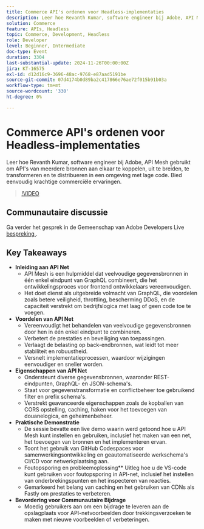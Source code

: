 ```yaml
---
title: Commerce API's ordenen voor Headless-implementaties
description: Leer hoe Revanth Kumar, software engineer bij Adobe, API Mesh gebruikt om meerdere gegevensbronnen te integreren en te beheren voor krachtige, ongeëvenaarde handel met voordelen zoals verbeterde beveiliging, prestaties en vereenvoudigde ontwikkeling.
solution: Commerce
feature: APIs, Headless
topic: Commerce, Development, Headless
role: Developer
level: Beginner, Intermediate
doc-type: Event
duration: 3304
last-substantial-update: 2024-11-26T00:00:00Z
jira: KT-16575
exl-id: d12d16c9-3696-48ac-9768-e87aad5191be
source-git-commit: 07d4174b0d89ba2c417866e76ae72f015b91b03a
workflow-type: tm+mt
source-wordcount: '330'
ht-degree: 0%

---
```


# Commerce API&#39;s ordenen voor Headless-implementaties

Leer hoe Revanth Kumar, software engineer bij Adobe, API Mesh gebruikt om API&#39;s van meerdere bronnen aan elkaar te koppelen, uit te breiden, te transformeren en te distribueren in een omgeving met lage code. Bied eenvoudig krachtige commerciële ervaringen.

>[!VIDEO](https://video.tv.adobe.com/v/3440402/?learn=on&enablevpops)

## Communautaire discussie

Ga verder het gesprek in de Gemeenschap van Adobe Developers Live [ bespreking ](https://adobe.ly/40IDxO9).

## Key Takeaways

* **Inleiding aan API Net**
   * API Mesh is een hulpmiddel dat veelvoudige gegevensbronnen in één enkel eindpunt van GraphQL combineert, die het ontwikkelingsproces voor frontend ontwikkelaars vereenvoudigen.
   * Het doet dienst als uitgebreide volmacht van GraphQL, die voordelen zoals betere veiligheid, throttling, bescherming DDoS, en de capaciteit verstrekt om bedrijfslogica met laag of geen code toe te voegen.
* **Voordelen van API Net**
   * Vereenvoudigt het behandelen van veelvoudige gegevensbronnen door hen in één enkel eindpunt te combineren.
   * Verbetert de prestaties en beveiliging van toepassingen.
   * Verlaagt de belasting op back-endbronnen, wat leidt tot meer stabiliteit en robuustheid.
   * Versnelt implementatieprocessen, waardoor wijzigingen eenvoudiger en sneller worden.
* **Eigenschappen van API Net**
   * Ondersteunt diverse gegevensbronnen, waaronder REST-eindpunten, GraphQL- en JSON-schema&#39;s.
   * Staat voor gegevenstransformatie en conflictbeheer toe gebruikend filter en prefix schema&#39;s.
   * Verstrekt geavanceerde eigenschappen zoals de kopballen van CORS opstelling, caching, haken voor het toevoegen van douanelogica, en geheimenbeheer.
* **Praktische Demonstratie**
   * De sessie bevatte een live demo waarin werd getoond hoe u API Mesh kunt instellen en gebruiken, inclusief het maken van een net, het toevoegen van bronnen en het implementeren ervan.
   * Toont het gebruik van GitHub Codespaces voor samenwerkingsontwikkeling en geautomatiseerde werkschema&#39;s CI/CD voor netwerkplaatsing aan.
   * Foutopsporing en probleemoplossing** Uitleg hoe u de VS-code kunt gebruiken voor foutopsporing in API-net, inclusief het instellen van onderbrekingspunten en het inspecteren van reacties.
   * Gemarkeerd het belang van caching en het gebruiken van CDNs als Fastly om prestaties te verbeteren.
* **Bevordering voor Communautaire Bijdrage**
   * Moedig gebruikers aan om een bijdrage te leveren aan de opslagplaats voor API-netvoorbeelden door trekkingsverzoeken te maken met nieuwe voorbeelden of verbeteringen.
